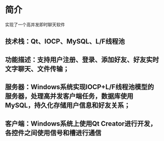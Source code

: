 # 简介 

实现了一个高并发即时聊天软件


## 技术栈：Qt、IOCP、MySQL、L/F线程池

## 功能描述：支持用户注册、登录、添加好友、好友实时文字聊天、文件传输；

## 服务器：Windows系统实现IOCP+L/F线程池模型的服务器，处理高并发客户端任务，数据库使用MySQL，持久化存储用户信息和好友关系；

## 客户端：Windows系统上使用Qt Creator进行开发，各控件之间使用信号和槽进行通信



